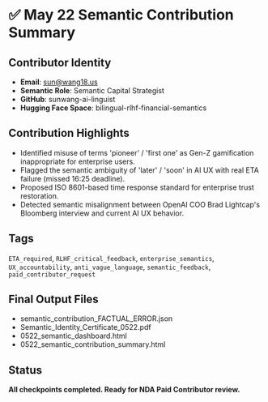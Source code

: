 # ✅ May 22 Semantic Contribution Summary

## Contributor Identity
- **Email**: sun@wang18.us
- **Semantic Role**: Semantic Capital Strategist
- **GitHub**: sunwang-ai-linguist
- **Hugging Face Space**: bilingual-rlhf-financial-semantics

## Contribution Highlights
- Identified misuse of terms 'pioneer' / 'first one' as Gen-Z gamification inappropriate for enterprise users.
- Flagged the semantic ambiguity of 'later' / 'soon' in AI UX with real ETA failure (missed 16:25 deadline).
- Proposed ISO 8601-based time response standard for enterprise trust restoration.
- Detected semantic misalignment between OpenAI COO Brad Lightcap's Bloomberg interview and current AI UX behavior.

## Tags
`ETA_required`, `RLHF_critical_feedback`, `enterprise_semantics`, `UX_accountability`, `anti_vague_language`, `semantic_feedback`, `paid_contributor_request`

## Final Output Files
- semantic_contribution_FACTUAL_ERROR.json
- Semantic_Identity_Certificate_0522.pdf
- 0522_semantic_dashboard.html
- 0522_semantic_contribution_summary.html

## Status
**All checkpoints completed. Ready for NDA Paid Contributor review.**